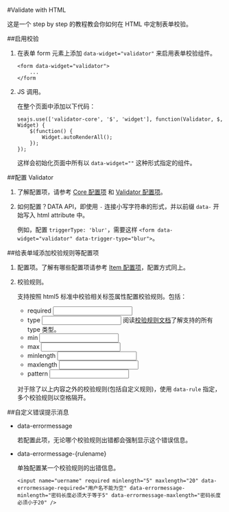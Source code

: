 #Validate with HTML

这是一个 step by step 的教程教会你如何在 HTML 中定制表单校验。

##启用校验

1.  在表单 form 元素上添加 `data-widget="validator"` 来启用表单校验组件。

        <form data-widget="validator">
            ...
        </form

2.  JS 调用。

    在整个页面中添加以下代码：

        seajs.use(['validator-core', '$', 'widget'], function(Validator, $, Widget) {
            $(function() {
                Widget.autoRenderAll();
            });
        });

    这样会初始化页面中所有以 `data-widget=""` 这种形式指定的组件。

##配置 Validator

1.  了解配置项，请参考 [Core 配置项](./api.md#Core-constructor) 和 [Validator 配置项](./api.md#Validator-constructor)。

2.  如何配置？DATA API，即使用 `-` 连接小写字符串的形式，并以前缀 `data-` 开始写入 html attribute 中。

    例如，配置 `triggerType: 'blur'`，需要这样 `<form data-widget="validator" data-trigger-type="blur">`。

##给表单域添加校验规则等配置项

1.  配置项。了解有哪些配置项请参考 [Item 配置项](./api.md#Item-constructor)，配置方式同上。

2.  校验规则。

    支持按照 html5 标准中校验相关标签属性配置校验规则。包括：
    *   required
            <input name="username" required />
    *   type
            <input name="username" type="email" />
        阅读[校验规则文档](./rules.md)了解支持的所有 type 类型。
    *   min
            <input name="age" min="18" />
    *   max
            <input name="age" max="30" />
    *   minlength
            <input type="password" minlength="5" />
    *   maxlength
            <input type="password" maxlength="20" />
    *   pattern
            <input type="text" name="country_code" pattern="[A-Za-z]{3}" />

    对于除了以上内容之外的校验规则(包括自定义规则)，使用 `data-rule` 指定，多个校验规则以空格隔开。


##自定义错误提示消息

*   data-errormessage

    若配置此项，无论哪个校验规则出错都会强制显示这个错误信息。

*   data-errormessage-{rulename}

    单独配置某一个校验规则的出错信息。

        <input name="uername" required minlength="5" maxlength="20" data-errormessage-required="用户名不能为空" data-errormessage-minlength="密码长度必须大于等于5" data-errormessage-maxlength="密码长度必须小于20" />
